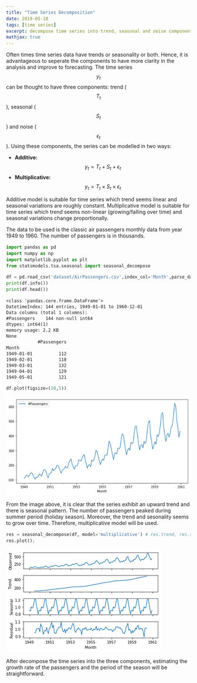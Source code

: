 ```yaml
---
title: "Time Series Decomposition"
date: 2019-05-10
tags: [time series]
excerpt: decompose time series into trend, seasonal and noise components
mathjax: true
---
```


Often times time series data have trends or seasonality or both. Hence, it is advantageous to seperate the components to have more clarity in the analysis and improve to forecasting. The time series $$y_t$$ can be thought to have three components: trend ($$T_t$$), seasonal ($$S_t$$) and noise ($$\epsilon_t$$). Using these components, the series can be modelled in two ways:
* <b>Additive:</b> $$y_t = T_t + S_t + \epsilon_t$$
* <b>Multiplicative:</b> $$y_t = T_t \times S_t \times \epsilon_t$$

Additive model is suitable for time series which trend seems linear and seasonal variations are roughly constant. Multiplicative model is suitable for time series which trend seems non-linear (growing/falling over time) and seasonal variations change proportionally.

The data to be used is the classic air passengers monthly data from year 1949 to 1960. The number of passengers is in thousands.

```python
import pandas as pd
import numpy as np
import matplotlib.pyplot as plt
from statsmodels.tsa.seasonal import seasonal_decompose
```


```python
df = pd.read_csv('dataset/AirPassengers.csv',index_col='Month',parse_dates=True)
print(df.info())
print(df.head())
```

    <class 'pandas.core.frame.DataFrame'>
    DatetimeIndex: 144 entries, 1949-01-01 to 1960-12-01
    Data columns (total 1 columns):
    #Passengers    144 non-null int64
    dtypes: int64(1)
    memory usage: 2.2 KB
    None
                #Passengers
    Month                  
    1949-01-01          112
    1949-02-01          118
    1949-03-01          132
    1949-04-01          129
    1949-05-01          121
    

```python
df.plot(figsize=(10,5))
```


![png](/images/time-series-decomposition_files/time-series-decomposition_2_1.png)

From the image above, it is clear that the series exhibit an upward trend and there is seasonal pattern. The number of passengers peaked during summer period (holiday season). Moreover, the trend and sesonality seems to grow over time. Therefore, multiplicative model will be used. 


```python
res = seasonal_decompose(df, model='multiplicative') # res.trend, res.seasonal, res.resid
res.plot();
```


![png](/images/time-series-decomposition_files/time-series-decomposition_3_0.png)

After decompose the time series into the three components, estimating the growth rate of the passengers and the period of the season will be straightforward.
